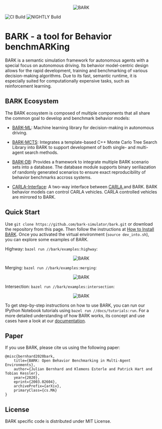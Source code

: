 <p align="center">
<img src="https://github.com/bark-simulator/bark/blob/master/docs/source/bark_logo.jpg" alt="BARK" />
</p>

![CI Build](https://github.com/bark-simulator/bark/workflows/CI/badge.svg)
![NIGHTLY Build](https://github.com/bark-simulator/bark/workflows/NIGHTLY/badge.svg)

# BARK - a tool for **B**ehavior benchm**ARK**ing

BARK is a semantic simulation framework for autonomous agents with a special focus on autonomous driving.
Its behavior model-centric design allows for the rapid development, training and benchmarking of various decision-making algorithms.
Due to its fast, semantic runtime, it is especially suited for computationally expensive tasks, such as reinforcement learning.

## BARK Ecosystem

The BARK ecosystem is composed of multiple components that all share the common goal to develop and benchmark behavior models:

* [BARK-ML](https://github.com/bark-simulator/bark-ml/): Machine learning library for decision-making in autonomous driving.
* [BARK-MCTS](https://github.com/bark-simulator/planner-mcts): Integrates a template-based C++ Monte Carlo Tree Search Library into BARK to support development of both single- and multi-agent search methods.

* [BARK-DB](https://github.com/bark-simulator/bark-databasse/): Provides a framework to integrate multiple BARK scenario sets into a database. The database module supports binary seriliazation of randomly generated scenarios to ensure exact  reproducibility of behavior benchmarks accross systems. 
* [CARLA-Interface](https://github.com/bark-simulator/carla-interface): A two-way interface between [CARLA ](https://github.com/carla-simulator/carla) and BARK. BARK behavior models can control CARLA vehicles. CARLA controlled vehicles are mirrored to BARK.

## Quick Start

Use `git clone https://github.com/bark-simulator/bark.git` or download the repository from this page.
Then follow the instructions at [How to Install BARK](https://github.com/bark-simulator/bark/blob/master/docs/source/installation.md).
Once you activated the virtual environment (`source dev_into.sh`), you can explore some examples of BARK.

Highway: `bazel run //bark/examples:highway`:
<p align="center">
<img src="https://github.com/bark-simulator/bark/blob/master/docs/source/gifs/bark_highway.gif" alt="BARK" />
</p>

Merging: `bazel run //bark/examples:merging`:
<p align="center">
<img src="https://github.com/bark-simulator/bark/blob/master/docs/source/gifs/bark_merging.gif" alt="BARK" />
</p>

Intersection: `bazel run //bark/examples:intersection`:
<p align="center">
<img src="https://github.com/bark-simulator/bark/blob/master/docs/source/gifs/bark_intersection.gif" alt="BARK" />
</p>

To get step-by-step instructions on how to use BARK, you can run our IPython Notebook tutorials using `bazel run //docs/tutorials:run`.
For a more detailed understanding of how BARK works, its concept and use cases have a look at our [documentation](https://bark-simulator.readthedocs.io/en/latest/about.html).

## Paper

If you use BARK, please cite us using the following paper:

```
@misc{bernhard2020bark,
    title={BARK: Open Behavior Benchmarking in Multi-Agent Environments},
    author={Julian Bernhard and Klemens Esterle and Patrick Hart and Tobias Kessler},
    year={2020},
    eprint={2003.02604},
    archivePrefix={arXiv},
    primaryClass={cs.MA}
}
```

## License

BARK specific code is distributed under MIT License.
